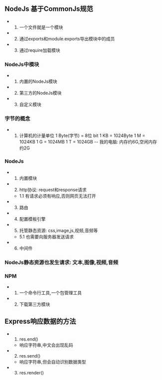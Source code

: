 ## NodeJs 基于CommonJs规范
  - 1. 一个文件就是一个模块
  - 2. 通过exports和module.exports导出模块中的成员
  - 3. 通过require加载模块
### NodeJs中模块
  - 1. 内置的NodeJs模块
  - 2. 第三方的NodeJs模块
  - 3. 自定义模块
### 字节的概念
  - 1. 计算机的计量单位
    1 Byte(字节) = 8位 bit
    1 KB = 1024Byte
    1 M = 1024KB
    1 G = 1024MB
    1 T = 1024GB
    -- 我的电脑: 内存约6G,空闲内存约2G
### NodeJs
  - 1. 内置模块
  - 2. http协议: request和response请求
    - 1.1 有请求必须有响应,否则网页无法打开
  - 3. 路由
  - 4. 配置模板引擎
  - 5. 托管静态资源: css,image,js,视频,音频等
    - 5.1 也需要向服务器发送请求
  - 6. 中间件
### NodeJs静态资源也发生请求: 文本,图像,视频,音频
### NPM
  - 1. 一个命令行工具,一个包管理工具
  - 2. 下载第三方模块
## Express响应数据的方法
  - 1. res.end()
    - 响应字符串,中文会出现乱码
  - 2. res.send()
    - 响应字符串,但会自动识别数据类型
  - 3. res.render()
